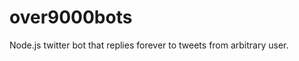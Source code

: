 over9000bots
============

Node.js twitter bot that replies forever to tweets from arbitrary user.

